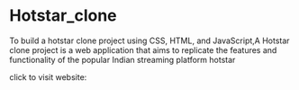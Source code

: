 # Hotstar_clone
To build a hotstar clone project using CSS, HTML, and JavaScript,A Hotstar clone project is a web application that aims to replicate the features and functionality of the popular Indian streaming platform hotstar



click to visit website:
